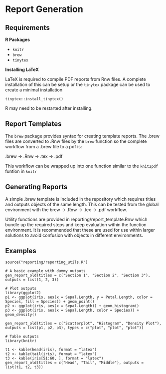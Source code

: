 # Report Generation

## Requirements

**R Packages**

- `knitr`
- `brew`
- `tinytex`

**Installing LaTeX**

LaTeX is required to compile PDF reports from Rnw files. A complete installation of this can be setup
or the `tinytex` package can be used to create a minimal installation

```{r}
tinytex::install_tinytex()
```

R may need to be restarted after installing.

## Report Templates

The `brew` package provides syntax for creating template reports.
The .brew files are converted to .Rnw files by the `brew` function so the complete
workflow from a .brew file to a pdf is:

.brew -> .Rnw -> .tex -> .pdf

This workflow can be wrapped up into one function similar to the `knit2pdf` funtion in `knitr` 



## Generating Reports

A simple .brew template is included in the repository which requires titles and outputs objects of the same length.
This can be tested from the global environment with the brew -> .Rnw -> .tex -> .pdf workflow.

Utility functions are provided in reporting/report_template.Rnw which bundle up the required steps
and keep evaluation within the function environment. It is recommended that these are used for
use within larger solutions to avoid confusion with objects in different environments.

## Examples

```{r}
source("reporting/reporting_utils.R")

# A basic example with dummy outputs
gen_report_old(titles = c("Section 1", "Section 2", "Section 3"), outputs = list(1, 2, 3))

# Plot outputs
library(ggplot2)
p1 <- ggplot(iris, aes(x = Sepal.Length, y = Petal.Length, color = Species, fill = Species)) + geom_point()
p2 <- ggplot(iris, aes(x = Sepal.Length)) + geom_histogram()
p3 <- ggplot(iris, aes(x = Sepal.Length, color = Species)) + geom_density()

gen_report_old(titles = c("Scatterplot", "Histogram", "Density Plot"), outputs = list(p1, p2, p3), types = c("plot", "plot", "plot"))

# Table outputs
library(knitr)

t1 <- kable(head(iris), format = "latex")
t2 <- kable(tail(iris), format = "latex")
t3 <- kable(iris[51:60, ], format = "latex")
gen_report_old(titles = c("Head", "Tail", "Middle"), outputs = list(t1, t2, t3))

```






